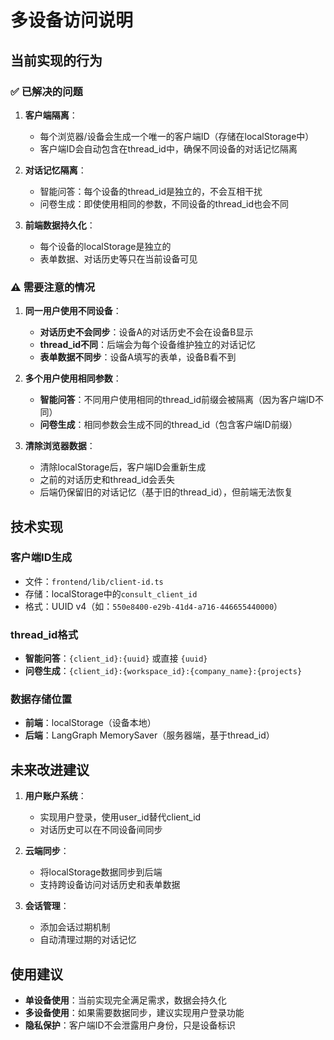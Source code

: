 # 多设备访问说明

## 当前实现的行为

### ✅ 已解决的问题

1. **客户端隔离**：
   - 每个浏览器/设备会生成一个唯一的客户端ID（存储在localStorage中）
   - 客户端ID会自动包含在thread_id中，确保不同设备的对话记忆隔离

2. **对话记忆隔离**：
   - 智能问答：每个设备的thread_id是独立的，不会互相干扰
   - 问卷生成：即使使用相同的参数，不同设备的thread_id也会不同

3. **前端数据持久化**：
   - 每个设备的localStorage是独立的
   - 表单数据、对话历史等只在当前设备可见

### ⚠️ 需要注意的情况

1. **同一用户使用不同设备**：
   - **对话历史不会同步**：设备A的对话历史不会在设备B显示
   - **thread_id不同**：后端会为每个设备维护独立的对话记忆
   - **表单数据不同步**：设备A填写的表单，设备B看不到

2. **多个用户使用相同参数**：
   - **智能问答**：不同用户使用相同的thread_id前缀会被隔离（因为客户端ID不同）
   - **问卷生成**：相同参数会生成不同的thread_id（包含客户端ID前缀）

3. **清除浏览器数据**：
   - 清除localStorage后，客户端ID会重新生成
   - 之前的对话历史和thread_id会丢失
   - 后端仍保留旧的对话记忆（基于旧的thread_id），但前端无法恢复

## 技术实现

### 客户端ID生成
- 文件：`frontend/lib/client-id.ts`
- 存储：localStorage中的`consult_client_id`
- 格式：UUID v4（如：`550e8400-e29b-41d4-a716-446655440000`）

### thread_id格式
- **智能问答**：`{client_id}:{uuid}` 或直接 `{uuid}`
- **问卷生成**：`{client_id}:{workspace_id}:{company_name}:{projects}`

### 数据存储位置
- **前端**：localStorage（设备本地）
- **后端**：LangGraph MemorySaver（服务器端，基于thread_id）

## 未来改进建议

1. **用户账户系统**：
   - 实现用户登录，使用user_id替代client_id
   - 对话历史可以在不同设备间同步

2. **云端同步**：
   - 将localStorage数据同步到后端
   - 支持跨设备访问对话历史和表单数据

3. **会话管理**：
   - 添加会话过期机制
   - 自动清理过期的对话记忆

## 使用建议

- **单设备使用**：当前实现完全满足需求，数据会持久化
- **多设备使用**：如果需要数据同步，建议实现用户登录功能
- **隐私保护**：客户端ID不会泄露用户身份，只是设备标识

